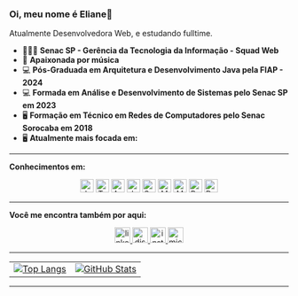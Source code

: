 ### Oi, meu nome é Eliane👋
Atualmente Desenvolvedora Web, e estudando fulltime.

- 👨🏻‍💻 **Senac SP - Gerência da Tecnologia da Informação - Squad Web**
- 🎹 **Apaixonada por música**
- 💻 **Pós-Graduada em Arquitetura e Desenvolvimento Java pela FIAP - 2024**
- 💻 **Formada em Análise e Desenvolvimento de Sistemas pelo Senac SP em 2023**
- 🖥️ **Formação em Técnico em Redes de Computadores pelo Senac Sorocaba em 2018**
- 🖥️ **Atualmente mais focada em:**

---

**Conhecimentos em:**
<p align="center">
  <img src="https://cdn.jsdelivr.net/gh/devicons/devicon/icons/javascript/javascript-original.svg" height="24" alt="JavaScript" />
  <img src="https://cdn.jsdelivr.net/gh/devicons/devicon/icons/typescript/typescript-original.svg" height="24" alt="TypeScript" />
  <img src="https://cdn.jsdelivr.net/gh/devicons/devicon/icons/angularjs/angularjs-original.svg" height="24" alt="AngularJS" />
  <img src="https://cdn.jsdelivr.net/gh/devicons/devicon/icons/java/java-original.svg" height="24" alt="Java" />
  <img src="https://cdn.jsdelivr.net/gh/devicons/devicon/icons/spring/spring-original.svg" height="24" alt="Spring" />
  <img src="https://cdn.jsdelivr.net/gh/devicons/devicon/icons/mongodb/mongodb-original.svg" height="24" alt="MongoDB" />
  <img src="https://cdn.jsdelivr.net/gh/devicons/devicon/icons/mysql/mysql-original.svg" height="24" alt="MySQL" />
  <img src="https://cdn.jsdelivr.net/gh/devicons/devicon/icons/postgresql/postgresql-original.svg" height="24" alt="PostgreSQL" />
  <img src="https://cdn.jsdelivr.net/gh/devicons/devicon/icons/docker/docker-original.svg" height="24" alt="Docker" />
</p>

---

**Você me encontra também por aqui:**
<p align="center">
  <a href="https://www.linkedin.com/in/elipeixoto/" target="_blank">
    <img src="https://raw.githubusercontent.com/maurodesouza/profile-readme-generator/master/src/assets/icons/social/linkedin/default.svg" height="28" alt="linkedin logo"  />
  </a>
  <a href="https://discordapp.com/users/elipeixoto7" target="_blank">
    <img src="https://raw.githubusercontent.com/maurodesouza/profile-readme-generator/master/src/assets/icons/social/discord/default.svg" height="28" alt="discord logo"  />
  </a>
  <a href="https://www.instagram.com/eli.peixotoo/" target="_blank">
    <img src="https://raw.githubusercontent.com/maurodesouza/profile-readme-generator/master/src/assets/icons/social/instagram/default.svg" height="28" alt="instagram logo"  />
  </a>
  <a href="mailto:eliane.peixoto@outlook.com" target="_blank">
    <img src="https://raw.githubusercontent.com/maurodesouza/profile-readme-generator/master/src/assets/icons/social/microsoft-outlook/default.svg" height="28" alt="microsoft-outlook logo"  />
  </a>
</p>

---

<table>
  <tr>
    <td>
      <a href="https://github.com/anuraghazra/github-readme-stats">
        <img src="https://github-readme-stats.vercel.app/api/top-langs/?username=EliPeixoto&layout=compact" alt="Top Langs" />
      </a>
    </td>
    <td>
      <a href="https://github.com/anuraghazra/github-readme-stats">
        <img src="https://github-readme-stats.vercel.app/api?username=EliPeixoto&show_icons=true&theme=dark" alt="GitHub Stats" />
      </a>
    </td>
  </tr>
</table>

---

<!--
**EliPeixoto/EliPeixoto** is a ✨ _special_ ✨ repository because its `README.md` (this file) appears on your GitHub profile.

Here are some ideas to get you started:

- 🔭 I’m currently working on ...
- 🌱 I’m currently learning ...
- 👯 I’m looking to collaborate on ...
- 🤔 I’m looking for help with ...
- 💬 Ask me about ...
- 📫 How to reach me: ...
- 😄 Pronouns: ...
- ⚡ Fun fact: ...
-->

